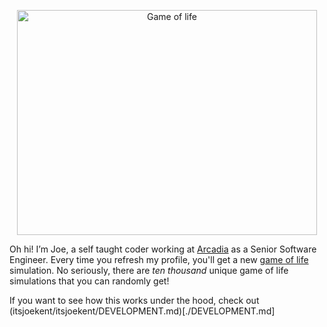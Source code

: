 <p align="center">
  <img width="480" height="360" src="https://23efi6bmfm.us-east-1.awsapprunner.com/game.gif" alt="Game of life">
</p>

Oh hi! I’m Joe, a self taught coder working at [Arcadia](https://www.arcadia.com/) as a Senior Software Engineer. Every time you refresh my profile, you'll get a new [game of life](https://en.wikipedia.org/wiki/Conway%27s_Game_of_Life) simulation. No seriously, there are _ten thousand_ unique game of life simulations that you can randomly get!

If you want to see how this works under the hood, check out (itsjoekent/itsjoekent/DEVELOPMENT.md)[./DEVELOPMENT.md]



